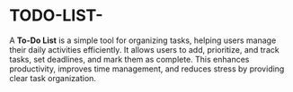 # TODO-LIST-
A **To-Do List** is a simple tool for organizing tasks, helping users manage their daily activities efficiently. It allows users to add, prioritize, and track tasks, set deadlines, and mark them as complete. This enhances productivity, improves time management, and reduces stress by providing clear task organization.
